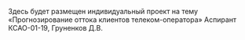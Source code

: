 Здесь будет размещен индивидуальный проект 
на тему «Прогнозирование оттока клиентов телеком-оператора»
Аспирант КСАО-01-19, Груненков Д.В.
